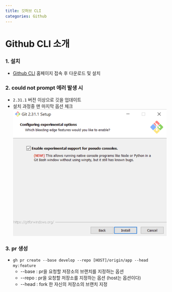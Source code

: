 ```yaml
---
title: 깃허브 CLI 
categories: Github
---
```


# Github CLI 소개

### 1. 설치  
- [Github CLI](https://cli.github.com/) 홈페이지 접속 후 다운로드 및 설치

### 2. could not prompt 에러 발생 시
- `2.31.1` 버전 이상으로 깃을 업데이트 
- 설치 과정중 맨 마지막 옵션 체크
    ![setup](/images/github/cli/error/setup.png)

### 3. pr 생성
- `gh pr create --base develop --repo [HOST]/origin/app --head my:feature`
    - --base : pr을 요청할 저장소의 브랜치를 지정하는 옵션
    - --repo : pr을 요청할 저장소를 지정하는 옵션 (host는 옵션이다)
    - --head : fork 한 자신의 저장소의 브랜치 지정